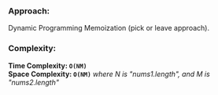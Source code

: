 ### Approach:
Dynamic Programming Memoization (pick or leave approach).
​
### Complexity:
**Time Complexity: `O(NM)`**\
**Space Complexity: `O(NM)`** *where N is "nums1.length", and M is "nums2.length"*